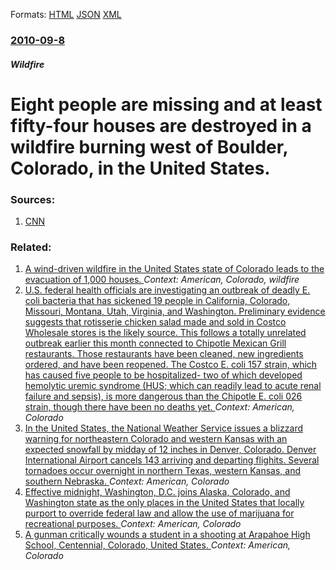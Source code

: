 
Formats: [HTML](/news/2010/09/8/eight-people-are-missing-and-at-least-fifty-four-houses-are-destroyed-in-a-wildfire-burning-west-of-boulder-colorado-in-the-united-states.html)  [JSON](/news/2010/09/8/eight-people-are-missing-and-at-least-fifty-four-houses-are-destroyed-in-a-wildfire-burning-west-of-boulder-colorado-in-the-united-states.json)  [XML](/news/2010/09/8/eight-people-are-missing-and-at-least-fifty-four-houses-are-destroyed-in-a-wildfire-burning-west-of-boulder-colorado-in-the-united-states.xml)  

### [2010-09-8](/news/2010/09/8/index.md)

##### Wildfire
# Eight people are missing and at least fifty-four houses are destroyed in a wildfire burning west of Boulder, Colorado, in the United States. 




### Sources:

1. [CNN](http://edition.cnn.com/2010/US/09/08/wildfire/#fbid=Zi63FEAlScD&wom=false)

### Related:

1. [A wind-driven wildfire in the United States state of Colorado leads to the evacuation of 1,000 houses. ](/news/2010/09/6/a-wind-driven-wildfire-in-the-united-states-state-of-colorado-leads-to-the-evacuation-of-1-000-houses.md) _Context: American, Colorado, wildfire_
2. [U.S. federal health officials are investigating an outbreak of deadly E. coli bacteria that has sickened 19 people in California, Colorado, Missouri, Montana, Utah, Virginia, and Washington. Preliminary evidence suggests that rotisserie chicken salad made and sold in Costco Wholesale stores is the likely source. This follows a totally unrelated outbreak earlier this month connected to Chipotle Mexican Grill restaurants. Those restaurants have been cleaned, new ingredients ordered, and have been reopened. The Costco E. coli 157 strain, which has caused five people to be hospitalized- two of which developed hemolytic uremic syndrome (HUS; which can readily lead to acute renal failure and sepsis), is more dangerous than the Chipotle E. coli 026 strain, though there have been no deaths yet. ](/news/2015/11/24/u-s-federal-health-officials-are-investigating-an-outbreak-of-deadly-e-coli-bacteria-that-has-sickened-19-people-in-california-colorado.md) _Context: American, Colorado_
3. [In the United States, the National Weather Service issues a blizzard warning for northeastern Colorado and western Kansas with an expected snowfall by midday of 12 inches in Denver, Colorado. Denver International Airport cancels 143 arriving and departing flighits. Several tornadoes occur overnight in northern Texas, western Kansas, and southern Nebraska. ](/news/2015/11/17/in-the-united-states-the-national-weather-service-issues-a-blizzard-warning-for-northeastern-colorado-and-western-kansas-with-an-expected-s.md) _Context: American, Colorado_
4. [Effective midnight, Washington, D.C. joins Alaska, Colorado, and Washington state as the only places in the United States that locally purport to override federal law and allow the use of marijuana for recreational purposes. ](/news/2015/02/26/effective-midnight-washington-d-c-joins-alaska-colorado-and-washington-state-as-the-only-places-in-the-united-states-that-locally-purpo.md) _Context: American, Colorado_
5. [A gunman critically wounds a student in a shooting at Arapahoe High School, Centennial, Colorado, United States. ](/news/2013/12/13/a-gunman-critically-wounds-a-student-in-a-shooting-at-arapahoe-high-school-centennial-colorado-united-states.md) _Context: American, Colorado_
